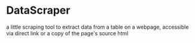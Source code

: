 # DataScraper
a little scraping tool to extract data from a table on a webpage, accessible via direct link or a copy of the page's source html

